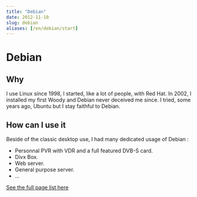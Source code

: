 ```yaml
---
title: "Debian"
date: 2012-11-10
slug: debian
aliases: [/en/debian/start]
---
```

# Debian

## Why
I use Linux since 1998, I started, like a lot of people, with Red Hat. In 2002, I installed my first Woody and Debian never deceived me since. I tried, some years ago, Ubuntu but I stay faithful to Debian.

## How can I use it

Beside of the classic desktop use, I had many dedicated usage of Debian :

* Personnal PVR with VDR and a full featured DVB-S card.
* Divx Box.
* Web server.
* General purpose server.
* ...

[See the full page list here](/projects/debian)

